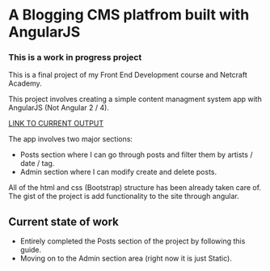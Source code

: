 # A Blogging CMS platfrom built with AngularJS

### This is a work in progress project

This is a final project of my Front End Development course and Netcraft Academy.

This project involves creating a simple content managment system app with AngularJS (Not Angular 2 / 4).

[LINK TO CURRENT OUTPUT](https://rongootman.github.io/CMS-angularJS/)


The app involves two major sections:
- Posts section where I can go through posts and filter them by artists / date / tag.  
- Admin section where I can modify create and delete posts.


All of the html and css (Bootstrap) structure has been already taken care of.
The gist of the project is add functionality to the site through angular.


## Current state of work
- Entirely completed the Posts section of the project by following this guide.
- Moving on to the Admin section area (right now it is just Static). 





